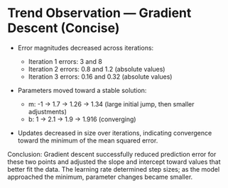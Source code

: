 # Trend Observation — Gradient Descent (Concise)

- Error magnitudes decreased across iterations:
  - Iteration 1 errors: 3 and 8
  - Iteration 2 errors: 0.8 and 1.2 (absolute values)
  - Iteration 3 errors: 0.16 and 0.32 (absolute values)

- Parameters moved toward a stable solution:
  - m: -1 → 1.7 → 1.26 → 1.34 (large initial jump, then smaller adjustments)
  - b: 1 → 2.1 → 1.9 → 1.916 (converging)

- Updates decreased in size over iterations, indicating convergence toward the minimum of the mean squared error.

Conclusion: Gradient descent successfully reduced prediction error for these two points and adjusted the slope and intercept toward values that better fit the data. The learning rate determined step sizes; as the model approached the minimum, parameter changes became smaller.
